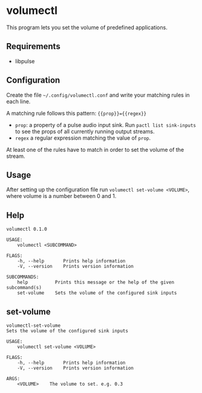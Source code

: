 # volumectl
This program lets you set the volume of predefined applications. 

## Requirements
* libpulse

## Configuration
Create the file `~/.config/volumectl.conf` and write your matching rules in each line.

A matching rule follows this pattern:
`{{prop}}={{regex}}`

* `prop`: a property of a pulse audio input sink. Run `pactl list sink-inputs` to see the props of all currently running output streams.
* `regex` a regular expression matching the value of `prop`.

At least one of the rules have to match in order to set the volume of the stream.

## Usage
After setting up the configuration file run `volumectl set-volume <VOLUME>`, where volume
is a number between 0 and 1. 

## Help
```
volumectl 0.1.0

USAGE:
    volumectl <SUBCOMMAND>

FLAGS:
    -h, --help       Prints help information
    -V, --version    Prints version information

SUBCOMMANDS:
    help          Prints this message or the help of the given subcommand(s)
    set-volume    Sets the volume of the configured sink inputs
```

## set-volume

```
volumectl-set-volume 
Sets the volume of the configured sink inputs

USAGE:
    volumectl set-volume <VOLUME>

FLAGS:
    -h, --help       Prints help information
    -V, --version    Prints version information

ARGS:
    <VOLUME>    The volume to set. e.g. 0.3
```
